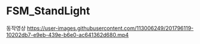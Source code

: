 # FSM_StandLight

동작영상
https://user-images.githubusercontent.com/113006249/201796119-10202db7-e9eb-439e-b6e0-ac641362d680.mp4


